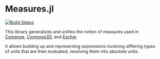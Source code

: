 
# Measures.jl

[![Build
Status](https://travis-ci.org/JuliaGraphics/Measures.jl.svg?branch=master)](https://travis-ci.org/JuliaGraphics/Measures.jl)

This library generalizes and unifies the notion of measures used in
[Compose](https://github.com/dcjones/Compose.jl),
[Compose3D](https://github.com/rohitvarkey/Compose3D.jl),
and [Escher](https://github.com/shashi/Escher.jl).

It allows building up and representing expressions involving differing types of
units that are then evaluated, resolving them into absolute units.

